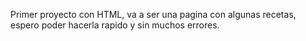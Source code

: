 Primer proyecto con HTML, va a ser una pagina con algunas recetas, espero poder hacerla rapido y sin muchos errores.